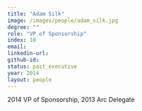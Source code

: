 ```yaml
---
title: "Adam Silk"
image: /images/people/adam_silk.jpg
degree: ""
role: "VP of Sponsorship"
index: 10
email:
linkedin-url:
github-id:
status: past_executive
year: 2014
layout: people
---
```

2014 VP of Sponsorship, 2013 Arc Delegate

